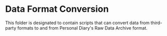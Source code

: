 # Data Format Conversion

This folder is designated to contain scripts that can convert data from third-party formats to and from Personal Diary's Raw Data Archive format.
